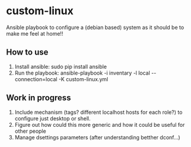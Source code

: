 # custom-linux

Ansible playbook to configure a (debian based) system as it should be to make me feel at home!!

## How to use
1. Install ansible: sudo pip install ansible
2. Run the playbook: ansible-playbook -i inventary -l local --connection=local -K  custom-linux.yml

## Work in progress
1. Include mechanism (tags? different localhost hosts for each role?) to configure just desktop or shell.
2. Figure out how could this more generic and how it could be useful for other people
3. Manage dsettings parameters (after understanding betther dconf...)


